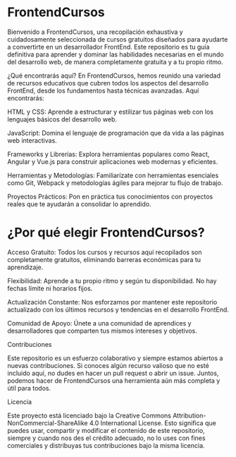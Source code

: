 # FrontendCursos
Bienvenido a FrontendCursos, una recopilación exhaustiva y cuidadosamente seleccionada de cursos gratuitos diseñados para ayudarte a convertirte en un desarrollador FrontEnd. Este repositorio es tu guía definitiva para aprender y dominar las habilidades necesarias en el mundo del desarrollo web, de manera completamente gratuita y a tu propio ritmo.

¿Qué encontrarás aquí?
En FrontendCursos, hemos reunido una variedad de recursos educativos que cubren todos los aspectos del desarrollo FrontEnd, desde los fundamentos hasta técnicas avanzadas. Aquí encontrarás:

HTML y CSS: Aprende a estructurar y estilizar tus páginas web con los lenguajes básicos del desarrollo web.

JavaScript: Domina el lenguaje de programación que da vida a las páginas web interactivas.

Frameworks y Librerías: Explora herramientas populares como React, Angular y Vue.js para construir aplicaciones web modernas y eficientes.

Herramientas y Metodologías: Familiarízate con herramientas esenciales como Git, Webpack y metodologías ágiles para mejorar tu flujo de trabajo.

Proyectos Prácticos: Pon en práctica tus conocimientos con proyectos reales que te ayudarán a consolidar lo aprendido.

# ¿Por qué elegir FrontendCursos?

Acceso Gratuito: Todos los cursos y recursos aquí recopilados son completamente gratuitos, eliminando barreras económicas para tu aprendizaje.

Flexibilidad: Aprende a tu propio ritmo y según tu disponibilidad. No hay fechas límite ni horarios fijos.

Actualización Constante: Nos esforzamos por mantener este repositorio actualizado con los últimos recursos y tendencias en el desarrollo FrontEnd.

Comunidad de Apoyo: Únete a una comunidad de aprendices y desarrolladores que comparten tus mismos intereses y objetivos.

Contribuciones

Este repositorio es un esfuerzo colaborativo y siempre estamos abiertos a nuevas contribuciones. Si conoces algún recurso valioso que no esté incluido aquí, no dudes en hacer un pull request o abrir un issue. Juntos, podemos hacer de FrontendCursos una herramienta aún más completa y útil para todos.

Licencia

Este proyecto está licenciado bajo la Creative Commons Attribution-NonCommercial-ShareAlike 4.0 International License. Esto significa que puedes usar, compartir y modificar el contenido de este repositorio, siempre y cuando nos des el crédito adecuado, no lo uses con fines comerciales y distribuyas tus contribuciones bajo la misma licencia.
